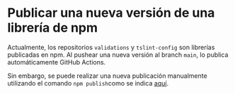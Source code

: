 # Publicar una nueva versión de una librería de npm

Actualmente, los repositorios `validations` y `tslint-config` son librerías 
publicadas en npm. Al pushear una nueva versión al branch `main`, 
lo publica automáticamente GitHub Actions.

Sin embargo, se puede realizar una nueva publicación manualmente utilizando 
el comando `npm publish`como se 
indica [aquí](https://docs.npmjs.com/cli/v6/commands/npm-publish).
